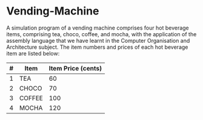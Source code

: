 # Vending-Machine

A simulation program of a vending machine comprises four hot beverage items, comprising tea, choco, coffee, and mocha, with the application of the assembly
language that we have learnt in the Computer Organisation and Architecture subject. The item
numbers and prices of each hot beverage item are listed below:

| #     | Item    | Item Price (cents) |
|-------|---------|---------------------|
| 1     | TEA     | 60                  |
| 2     | CHOCO   | 70                  |
| 3     | COFFEE  | 100                 |
| 4     | MOCHA   | 120                 |



   
